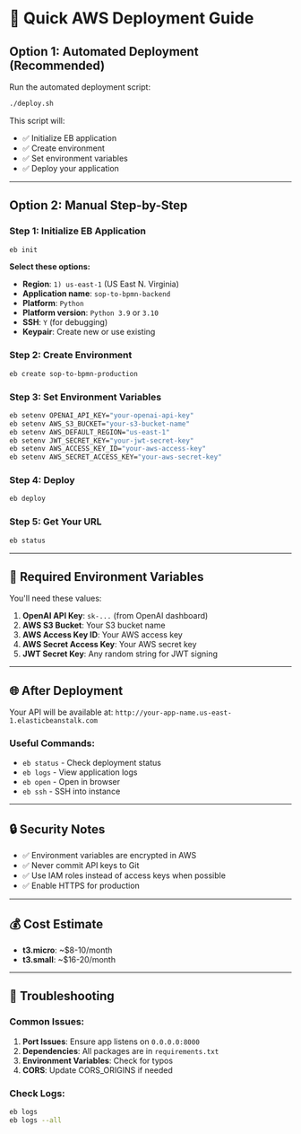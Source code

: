 # 🚀 Quick AWS Deployment Guide

## **Option 1: Automated Deployment (Recommended)**

Run the automated deployment script:
```bash
./deploy.sh
```

This script will:
- ✅ Initialize EB application
- ✅ Create environment
- ✅ Set environment variables
- ✅ Deploy your application

---

## **Option 2: Manual Step-by-Step**

### **Step 1: Initialize EB Application**
```bash
eb init
```

**Select these options:**
- **Region**: `1) us-east-1` (US East N. Virginia)
- **Application name**: `sop-to-bpmn-backend`
- **Platform**: `Python`
- **Platform version**: `Python 3.9` or `3.10`
- **SSH**: `Y` (for debugging)
- **Keypair**: Create new or use existing

### **Step 2: Create Environment**
```bash
eb create sop-to-bpmn-production
```

### **Step 3: Set Environment Variables**
```bash
eb setenv OPENAI_API_KEY="your-openai-api-key"
eb setenv AWS_S3_BUCKET="your-s3-bucket-name"
eb setenv AWS_DEFAULT_REGION="us-east-1"
eb setenv JWT_SECRET_KEY="your-jwt-secret-key"
eb setenv AWS_ACCESS_KEY_ID="your-aws-access-key"
eb setenv AWS_SECRET_ACCESS_KEY="your-aws-secret-key"
```

### **Step 4: Deploy**
```bash
eb deploy
```

### **Step 5: Get Your URL**
```bash
eb status
```

---

## **🔧 Required Environment Variables**

You'll need these values:

1. **OpenAI API Key**: `sk-...` (from OpenAI dashboard)
2. **AWS S3 Bucket**: Your S3 bucket name
3. **AWS Access Key ID**: Your AWS access key
4. **AWS Secret Access Key**: Your AWS secret key
5. **JWT Secret Key**: Any random string for JWT signing

---

## **🌐 After Deployment**

Your API will be available at:
`http://your-app-name.us-east-1.elasticbeanstalk.com`

### **Useful Commands:**
- `eb status` - Check deployment status
- `eb logs` - View application logs
- `eb open` - Open in browser
- `eb ssh` - SSH into instance

---

## **🔒 Security Notes**

- ✅ Environment variables are encrypted in AWS
- ✅ Never commit API keys to Git
- ✅ Use IAM roles instead of access keys when possible
- ✅ Enable HTTPS for production

---

## **💰 Cost Estimate**

- **t3.micro**: ~$8-10/month
- **t3.small**: ~$16-20/month

---

## **🚨 Troubleshooting**

### **Common Issues:**

1. **Port Issues**: Ensure app listens on `0.0.0.0:8000`
2. **Dependencies**: All packages are in `requirements.txt`
3. **Environment Variables**: Check for typos
4. **CORS**: Update CORS_ORIGINS if needed

### **Check Logs:**
```bash
eb logs
eb logs --all
``` 